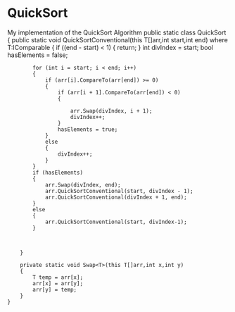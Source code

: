 # QuickSort
My implementation of the QuickSort Algorithm 
public static class QuickSort
    {
        public static void QuickSortConventional<T>(this T[]arr,int start,int end) where T:IComparable<T>
        {
            if ((end - start) < 1)
            {
                return;
            }
            int divIndex = start;
            bool hasElements = false;
         
            for (int i = start; i < end; i++)
            {
                if (arr[i].CompareTo(arr[end]) >= 0)
                {
                    if (arr[i + 1].CompareTo(arr[end]) < 0)
                    {
                        
                        arr.Swap(divIndex, i + 1);
                        divIndex++;
                    }
                    hasElements = true;
                }
                else
                {
                    divIndex++;
                }
            }
            if (hasElements)
            {
                arr.Swap(divIndex, end);
                arr.QuickSortConventional(start, divIndex - 1);
                arr.QuickSortConventional(divIndex + 1, end);
            }
            else
            {
                arr.QuickSortConventional(start, divIndex-1);
            }
            
            
            
        }

        private static void Swap<T>(this T[]arr,int x,int y)
        {
            T temp = arr[x];
            arr[x] = arr[y];
            arr[y] = temp;
        }
    }
